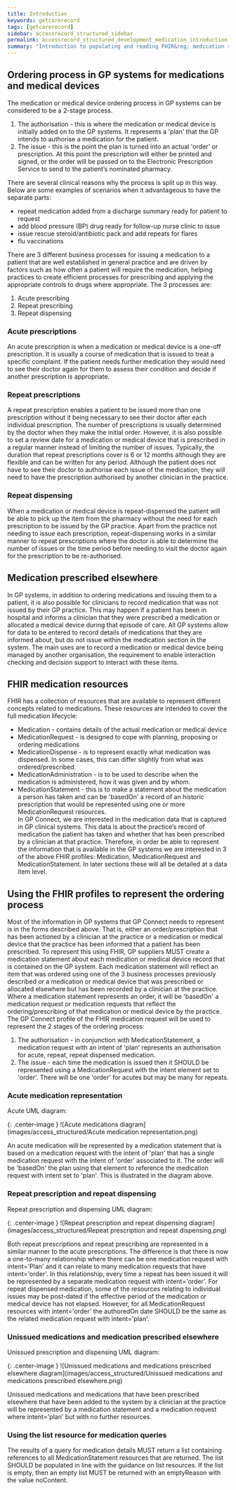 ```yaml
---
title: Introduction
keywords: getcarerecord
tags: [getcarerecord]
sidebar: accessrecord_structured_sidebar
permalink: accessrecord_structured_development_medication_introduction.html
summary: "Introduction to populating and reading FHIR&reg; medication resources"
---
```


## Ordering process in GP systems for medications and medical devices 
The medication or medical device ordering process in GP systems can be considered to be a 2-stage process.
1. The authorisation - this is where the medication or medical device is initially added on to the GP systems. It represents a 'plan' that the GP intends to authorise a medication for the patient.
2. The issue - this is the point the plan is turned into an actual 'order' or prescription. At this point the prescription will either be printed and signed, or the order will be passed on to the Electronic Prescription Service to send to the patient’s nominated pharmacy.

There are several clinical reasons why the process is split up in this way. Below are some examples of scenarios when it advantageous to have the separate parts:
* repeat medication added from a discharge summary ready for patient to request 
* add blood pressure (BP) drug ready for follow-up nurse clinic to issue
* issue rescue steroid/antibiotic pack and add repeats for flares 
* flu vaccinations

There are 3 different business processes for issuing a medication to a patient that are well established in general practice and are driven by factors such as how often a patient will require the medication, helping practices to create efficient processes for prescribing and applying the appropriate controls to drugs where appropriate. The 3 processes are:
 1. Acute prescribing
 2. Repeat prescribing
 3. Repeat dispensing
 
### Acute prescriptions
An acute prescription is when a medication or medical device is a one-off prescription. It is usually a course of medication that is issued to treat a specific complaint. 
If the patient needs further medication they would need to see their doctor again for them to assess their condition and decide if another prescription is appropriate.

### Repeat prescriptions
A repeat prescription enables a patient to be issued more than one prescription without it being necessary to see their doctor after each individual prescription. The number of prescriptions is usually determined by the doctor when they make the initial order. However, it is also possible to set a review date for a medication or medical device that is prescribed in a regular manner instead of limiting the number of issues. Typically, the duration that repeat prescriptions cover is 6 or 12 months although they are flexible and can be written for any period. 
Although the patient does not have to see their doctor to authorise each issue of the medication, they will need to have the prescription authorised by another clinician in the practice. 

### Repeat dispensing
When a medication or medical device is repeat-dispensed the patient will be able to pick up the item from the pharmacy without the need for each prescription to be issued by the GP practice.
Apart from the practice not needing to issue each prescription, repeat-dispensing works in a similar manner to repeat prescriptions where the doctor is able to determine the number of issues or the time period before needing to visit the doctor again for the prescription to be re-authorised.


## Medication prescribed elsewhere
In GP systems, in addition to ordering medications and issuing them to a patient, it is also possible for clinicians to record medication that was not issued by their GP practice. This may happen if a patient has been in hospital and informs a clinician that they were prescribed a medication or allocated a medical device during that episode of care. All GP systems allow for data to be entered to record details of medications that they are informed about, but do not issue within the medication section in the system.
The main uses are to record a medication or medical device being managed by another organisation, the requirement to enable interaction checking and decision support to interact with these items.

## FHIR medication resources
FHIR has a collection of resources that are available to represent different concepts related to medications. These resources are intended to cover the full medication lifecycle:
* Medication - contains details of the actual medication or medical device
* MedicationRequest - is designed to cope with planning, proposing or ordering medications
* MedicationDispense - is to represent exactly what medication was dispensed. In some cases, this can differ slightly from what was ordered/prescribed.
* MedicationAdministration - is to be used to describe when the medication is administered, how it was given and by whom.
* MedicationStatement - this is to make a statement about the medication a person has taken and can be 'basedOn' a record of an historic prescription that would be represented using one or more MedicationRequest resources.  
In GP Connect, we are interested in the medication data that is captured in GP clinical systems. This data is about the practice’s record of medication the patient has taken and whether that has been prescribed by a clinician at that practice. Therefore, in order be able to represent the information that is available in the GP systems we are interested in 3 of the above FHIR profiles: Medication, MedicationRequest and MedicationStatement. In later sections these will all be detailed at a data item level.

## Using the FHIR profiles to represent the ordering process
Most of the information in GP systems that GP Connect needs to represent is in the forms described above. That is, either an order/prescription that has been actioned by a clinician at the practice or a medication or medical device that the practice has been informed that a patient has been prescribed. To represent this using FHIR, GP suppliers MUST create a medication statement about each medication or medical device record that is contained on the GP system. Each medication statement will reflect an item that was ordered using one of the 3 business processes previously described or a medication or medical device that was prescribed or allocated elsewhere but has been recorded by a clinician at the practice. 
Where a medication statement represents an order, it will be 'basedOn' a medication request or medication requests that reflect the ordering/prescribing of that medication or medical device by the practice. 
The GP Connect profile of the FHIR medication request will be used to represent the 2 stages of the ordering process:
1. The authorisation - in conjunction with MedicationStatement, a medication request with an intent of 'plan' represents an authorisation for acute, repeat, repeat dispensed medication.
2. The issue - each time the medication is issued then it SHOULD be represented using a MedicationRequest with the intent element set to 'order'. There will be one 'order' for acutes but may be many for repeats.

### Acute medication representation
Acute UML diagram:

{: .center-image }
![Acute medications diagram](images/access_structured/Acute medication representation.png)

An acute medication will be represented by a medication statement that is based on a medication request with the intent of 'plan' that has a single medication request with the intent of 'order' associated to it. The order will be 'basedOn' the plan using that element to reference the medication request with intent set to 'plan'. This is illustrated in the diagram above.

### Repeat prescription and repeat dispensing
Repeat prescription and dispensing UML diagram:

{: .center-image }
![Repeat prescription and repeat dispensing diagram](images/access_structured/Repeat prescription and repeat dispensing.png)

Both repeat prescriptions and repeat prescribing are represented in a similar manner to the acute prescriptions. The difference is that there is now a one-to-many relationship where there can be one medication request with intent='Plan' and it can relate to many medication requests that have intent='order'. In this relationship, every time a repeat has been issued it will be represented by a separate medication request with intent='order'.
For repeat dispensed medication, some of the resources relating to individual issues may be post-dated if the effective period of the medication or medical device has not elapsed. However, for all MedicationRequest resources with intent='order' the authoredOn date SHOULD be the same as the related medication request with intent='plan'.

### Unissued medications and medication prescribed elsewhere
Unissued prescription and dispensing UML diagram:

{: .center-image }
![Unissued medications and medications prescribed elsewhere diagram](images/access_structured/Unissued medications and medications prescribed elsewhere.png)

Unissued medications and medications that have been prescribed elsewhere that have been added to the system by a clinician at the practice will be represented by a medication statement and a medication request where intent='plan' but with no further resources.

### Using the list resource for medication queries
The results of a query for medication details MUST return a list containing references to all MedicationStatement resources that are returned. The list SHOULD be populated in line with the guidance on list resources. If the list is empty, then an empty list MUST be returned with an emptyReason with the value noContent.
